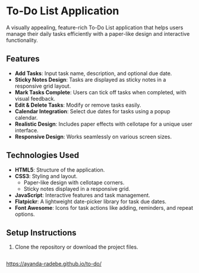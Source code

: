 # To-Do List Application

A visually appealing, feature-rich To-Do List application that helps users manage their daily tasks efficiently with a paper-like design and interactive functionality.

## Features

- **Add Tasks**: Input task name, description, and optional due date.
- **Sticky Notes Design**: Tasks are displayed as sticky notes in a responsive grid layout.
- **Mark Tasks Complete**: Users can tick off tasks when completed, with visual feedback.
- **Edit & Delete Tasks**: Modify or remove tasks easily.
- **Calendar Integration**: Select due dates for tasks using a popup calendar.
- **Realistic Design**: Includes paper effects with cellotape for a unique user interface.
- **Responsive Design**: Works seamlessly on various screen sizes.

## Technologies Used

- **HTML5**: Structure of the application.
- **CSS3**: Styling and layout.
  - Paper-like design with cellotape corners.
  - Sticky notes displayed in a responsive grid.
- **JavaScript**: Interactive features and task management.
- **Flatpickr**: A lightweight date-picker library for task due dates.
- **Font Awesome**: Icons for task actions like adding, reminders, and repeat options.

## Setup Instructions

1. Clone the repository or download the project files.
   ```bash
https://ayanda-radebe.github.io/to-do/
